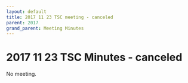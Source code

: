```yaml
---
layout: default
title: 2017 11 23 TSC meeting - canceled
parent: 2017
grand_parent: Meeting Minutes
---
```

# 2017 11 23 TSC Minutes - canceled

No meeting.
